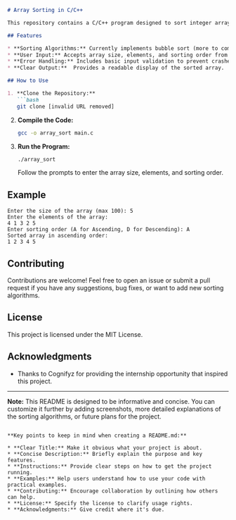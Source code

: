 ```markdown
# Array Sorting in C/C++ 

This repository contains a C/C++ program designed to sort integer arrays efficiently. You can choose between ascending or descending order.

## Features

* **Sorting Algorithms:** Currently implements bubble sort (more to come in the future!).
* **User Input:** Accepts array size, elements, and sorting order from the user.
* **Error Handling:** Includes basic input validation to prevent crashes.
* **Clear Output:**  Provides a readable display of the sorted array.

## How to Use

1. **Clone the Repository:**
   ```bash
   git clone [invalid URL removed]
   ```

2. **Compile the Code:**
   ```bash
   gcc -o array_sort main.c
   ```

3. **Run the Program:**
   ```bash
   ./array_sort
   ```
   Follow the prompts to enter the array size, elements, and sorting order.

## Example

```
Enter the size of the array (max 100): 5
Enter the elements of the array:
4 1 3 2 5
Enter sorting order (A for Ascending, D for Descending): A
Sorted array in ascending order:
1 2 3 4 5 
```

## Contributing

Contributions are welcome! Feel free to open an issue or submit a pull request if you have any suggestions, bug fixes, or want to add new sorting algorithms.

## License

This project is licensed under the MIT License.

## Acknowledgments

* Thanks to Cognifyz for providing the internship opportunity that inspired this project.

---

**Note:** This README is designed to be informative and concise. You can customize it further by adding screenshots, more detailed explanations of the sorting algorithms, or future plans for the project.
```

**Key points to keep in mind when creating a README.md:**

* **Clear Title:** Make it obvious what your project is about.
* **Concise Description:** Briefly explain the purpose and key features.
* **Instructions:** Provide clear steps on how to get the project running.
* **Examples:** Help users understand how to use your code with practical examples.
* **Contributing:** Encourage collaboration by outlining how others can help.
* **License:** Specify the license to clarify usage rights.
* **Acknowledgments:** Give credit where it's due.

